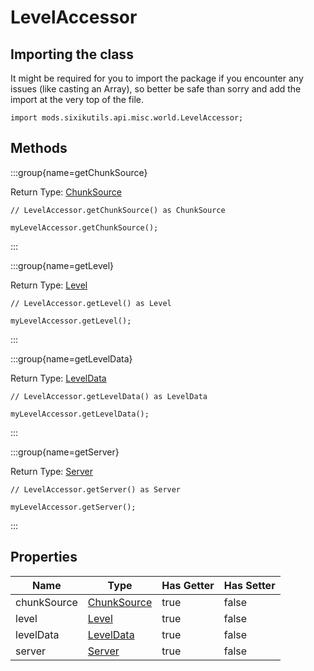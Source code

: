 # LevelAccessor

## Importing the class

It might be required for you to import the package if you encounter any issues (like casting an Array), so better be safe than sorry and add the import at the very top of the file.
```zenscript
import mods.sixikutils.api.misc.world.LevelAccessor;
```


## Methods

:::group{name=getChunkSource}

Return Type: [ChunkSource](/mods/sixikutils/utils/world/ChunkSource)

```zenscript
// LevelAccessor.getChunkSource() as ChunkSource

myLevelAccessor.getChunkSource();
```

:::

:::group{name=getLevel}

Return Type: [Level](/vanilla/api/world/Level)

```zenscript
// LevelAccessor.getLevel() as Level

myLevelAccessor.getLevel();
```

:::

:::group{name=getLevelData}

Return Type: [LevelData](/mods/sixikutils/utils/world/LevelData)

```zenscript
// LevelAccessor.getLevelData() as LevelData

myLevelAccessor.getLevelData();
```

:::

:::group{name=getServer}

Return Type: [Server](/mods/sixikutils/utils/game/ExpandServer)

```zenscript
// LevelAccessor.getServer() as Server

myLevelAccessor.getServer();
```

:::


## Properties

|    Name     |                          Type                           | Has Getter | Has Setter |
|-------------|---------------------------------------------------------|------------|------------|
| chunkSource | [ChunkSource](/mods/sixikutils/utils/world/ChunkSource) | true       | false      |
| level       | [Level](/vanilla/api/world/Level)                       | true       | false      |
| levelData   | [LevelData](/mods/sixikutils/utils/world/LevelData)     | true       | false      |
| server      | [Server](/mods/sixikutils/utils/game/ExpandServer)      | true       | false      |

